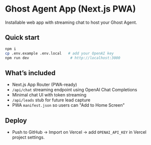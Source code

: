 
# Ghost Agent App (Next.js PWA)

Installable web app with streaming chat to host your Ghost Agent.

## Quick start
```bash
npm i
cp .env.example .env.local   # add your OpenAI key
npm run dev                   # http://localhost:3000
```

## What’s included
- Next.js App Router (PWA-ready)
- `/api/chat` streaming endpoint using OpenAI Chat Completions
- Minimal chat UI with token streaming
- `/api/leads` stub for future lead capture
- PWA `manifest.json` so users can "Add to Home Screen"

## Deploy
- Push to GitHub → Import on Vercel → add `OPENAI_API_KEY` in Vercel project settings.
